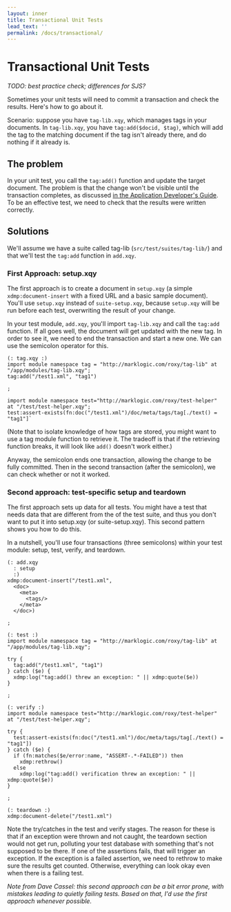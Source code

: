 ```yaml
---
layout: inner
title: Transactional Unit Tests
lead_text: ''
permalink: /docs/transactional/
---
```


# Transactional Unit Tests

*TODO: best practice check; differences for SJS?*

Sometimes your unit tests will need to commit a transaction and check the results. Here's how to go about it. 

Scenario: suppose you have `tag-lib.xqy`, which manages tags in your documents. In `tag-lib.xqy`, you have 
`tag:add($docid, $tag)`, which will add the tag to the matching document if the tag isn't already there, and do nothing 
if it already is. 

## The problem
In your unit test, you call the `tag:add()` function and update the target document. The problem is that the change 
won't be visible until the transaction completes, as discussed [in the Application Developer's Guide][transactions]. 
To be an effective test, we need to check that the results were written correctly. 

## Solutions

We'll assume we have a suite called tag-lib (`src/test/suites/tag-lib/`) and that we'll test the `tag:add` function in 
`add.xqy`. 

### First Approach: setup.xqy
The first approach is to create a document in `setup.xqy` (a simple `xdmp:document-insert` with a fixed URL and a basic 
sample document). You'll use `setup.xqy` instead of `suite-setup.xqy`, because `setup.xqy` will be run before each test, 
overwriting the result of your change. 

In your test module, `add.xqy`, you'll import `tag-lib.xqy` and call the `tag:add` function. If all goes well, the 
document will get updated with the new tag. In order to see it, we need to end the transaction and start a new one. We 
can use the semicolon operator for this. 

```
(: tag.xqy :)
import module namespace tag = "http://marklogic.com/roxy/tag-lib" at "/app/modules/tag-lib.xqy";
tag:add("/test1.xml", "tag1")

;

import module namespace test="http://marklogic.com/roxy/test-helper" at "/test/test-helper.xqy";
test:assert-exists(fn:doc("/test1.xml")/doc/meta/tags/tag[./text() = "tag1"]`
```

(Note that to isolate knowledge of how tags are stored, you might want to use a tag module function to retrieve it. The tradeoff is that if the retrieving function breaks, it will look like `add()` doesn't work either.)

Anyway, the semicolon ends one transaction, allowing the change to be fully committed. Then in the second transaction 
(after the semicolon), we can check whether or not it worked. 

### Second approach: test-specific setup and teardown
The first approach sets up data for all tests. You might have a test that needs data that are different from the of 
the test suite, and thus you don't want to put it into setup.xqy (or suite-setup.xqy). This second pattern shows you 
how to do this. 

In a nutshell, you'll use four transactions (three semicolons) within your test module: setup, test, verify, and teardown. 

```
(: add.xqy
  : setup
  :)
xdmp:document-insert("/test1.xml", 
  <doc>
    <meta>
      <tags/>
    </meta>
  </doc>)

;

(: test :)
import module namespace tag = "http://marklogic.com/roxy/tag-lib" at "/app/modules/tag-lib.xqy";

try {
  tag:add("/test1.xml", "tag1")
} catch ($e) {
  xdmp:log("tag:add() threw an exception: " || xdmp:quote($e))
}

;

(: verify :)
import module namespace test="http://marklogic.com/roxy/test-helper" at "/test/test-helper.xqy";

try {
  test:assert-exists(fn:doc("/test1.xml")/doc/meta/tags/tag[./text() = "tag1"])
} catch ($e) {
  if (fn:matches($e/error:name, "ASSERT-.*-FAILED")) then
    xdmp:rethrow()
  else
    xdmp:log("tag:add() verification threw an exception: " || xdmp:quote($e))
}

;

(: teardown :)
xdmp:document-delete("/test1.xml")
```

Note the try/catches in the test and verify stages. The reason for these is that if an exception were thrown and not 
caught, the teardown section would not get run, polluting your test database with something that's not supposed to be 
there. If one of the assertions fails, that will trigger an exception. If the exception is a failed assertion, we need 
to rethrow to make sure the results get counted. Otherwise, everything can look okay even when there is a failing test. 

*Note from Dave Cassel: this second approach can be a bit error prone, with mistakes leading to quietly failing tests. Based on that, I'd use the first approach whenever possible.*

[transactions]: http://docs.marklogic.com/guide/app-dev/transactions#id_85012
